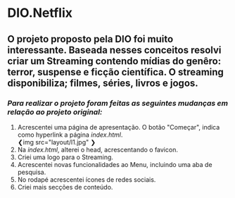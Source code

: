 # DIO.Netflix

<h2>O projeto proposto pela DIO foi muito interessante. Baseada nesses conceitos resolvi criar um Streaming contendo mídias do genêro: terror, suspense e ficção científica. O streaming disponibiliza; filmes, séries, livros e jogos.</h2>
<h3><em>Para realizar o projeto foram feitas as seguintes mudanças em relação ao projeto original: </em></h3> 
<ol>
<li>Acrescentei uma página de apresentação. O botão "Começar", indica como hyperlink a página <em>index.html</em>.</li>
 ❮img src="layout/l1.jpg" ❯
<li>Na <em>index.html</em>, alterei o head, acrescentando o favicon.</li>
<li>Criei uma logo para o Streaming.</li>
<li>Acrescentei novas funcionalidades ao Menu, incluindo uma aba de pesquisa.</li>
<li>No rodapé acrescentei ícones de redes sociais.</li>
<li>Criei mais secções de conteúdo.</li>
</ol>



